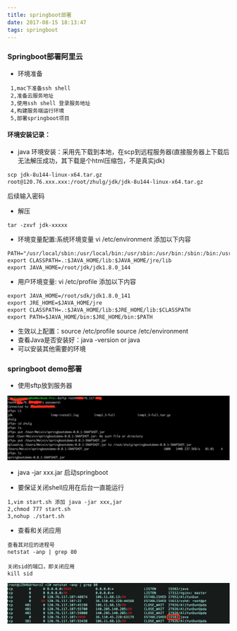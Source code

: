 ```yaml
---
title: springboot部署
date: 2017-08-15 18:13:47
tags: springboot
---
```

### Springboot部署阿里云
- 环境准备<br>

 ```
  1,mac下准备ssh shell
  2,准备云服务地址
  3,使用ssh shell 登录服务地址
  4,构建服务端运行环境
  5,部署springboot项目
 
  ```
  
#### 环境安装记录：
 
 - java 环境安装：采用先下载到本地，在scp到远程服务器(直接服务器上下载后无法解压成功，其下载是个html压缩包，不是真实jdk)
 
 ```
 scp jdk-8u144-linux-x64.tar.gz  root@120.76.xxx.xxx:/root/zhulg/jdk/jdk-8u144-linux-x64.tar.gz 
 
 ```
 
 <!-- more -->

后续输入密码

- 解压

```
tar -zxvf jdk-xxxxx
```
- 环境变量配置:系统环境变量 vi /etc/environment 添加以下内容
 
```
PATH="/usr/local/sbin:/usr/local/bin:/usr/sbin:/usr/bin:/sbin:/bin:/usr/games:/usr/local/games:$JAVA_HOME/bin"
export CLASSPATH=.:$JAVA_HOME/lib:$JAVA_HOME/jre/lib
export JAVA_HOME=/root/jdk/jdk1.8.0_144
```

- 用户环境变量: vi /etc/profile 添加以下内容

```
export JAVA_HOME=/root/sdk/jdk1.8.0_141
export JRE_HOME=$JAVA_HOME/jre
export CLASSPATH=.:$JAVA_HOME/lib:$JRE_HOME/lib:$CLASSPATH
export PATH=$JAVA_HOME/bin:$JRE_HOME/bin:$PATH
```
- 生效以上配置：source /etc/profile  source /etc/environment
- 查看Java是否安装好：java -version  or java 
- 可以安装其他需要的环境

### springboot demo部署
- 使用sftp放到服务器

![](https://raw.githubusercontent.com/zhulg/allpic/master/springboot_d.png)


- java -jar xxx.jar 启动springboot 

- 要保证关闭shell应用在后台一直能运行

```
1,vim start.sh 添加 java -jar xxx,jar
2,chmod 777 start.sh
3,nohup ./start.sh

```
- 查看和关闭应用

```
查看其对应的进程号 
netstat -anp | grep 80

关闭sid的端口，即关闭应用
kill sid

```
![](https://raw.githubusercontent.com/zhulg/allpic/master/springboot_close.png)

 
